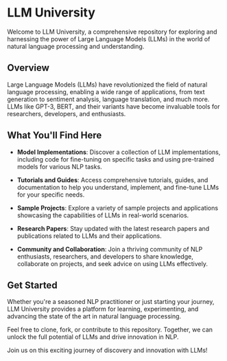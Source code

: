 # LLM University

Welcome to LLM University, a comprehensive repository for exploring and harnessing the power of Large Language Models (LLMs) in the world of natural language processing and understanding.

## Overview

Large Language Models (LLMs) have revolutionized the field of natural language processing, enabling a wide range of applications, from text generation to sentiment analysis, language translation, and much more. LLMs like GPT-3, BERT, and their variants have become invaluable tools for researchers, developers, and enthusiasts.

## What You'll Find Here

- **Model Implementations**: Discover a collection of LLM implementations, including code for fine-tuning on specific tasks and using pre-trained models for various NLP tasks.

- **Tutorials and Guides**: Access comprehensive tutorials, guides, and documentation to help you understand, implement, and fine-tune LLMs for your specific needs.

- **Sample Projects**: Explore a variety of sample projects and applications showcasing the capabilities of LLMs in real-world scenarios.

- **Research Papers**: Stay updated with the latest research papers and publications related to LLMs and their applications.

- **Community and Collaboration**: Join a thriving community of NLP enthusiasts, researchers, and developers to share knowledge, collaborate on projects, and seek advice on using LLMs effectively.

## Get Started

Whether you're a seasoned NLP practitioner or just starting your journey, LLM University provides a platform for learning, experimenting, and advancing the state of the art in natural language processing.

Feel free to clone, fork, or contribute to this repository. Together, we can unlock the full potential of LLMs and drive innovation in NLP.

Join us on this exciting journey of discovery and innovation with LLMs!